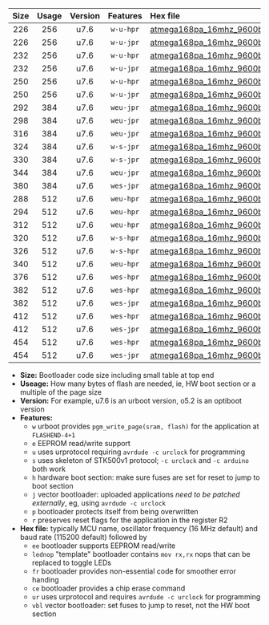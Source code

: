 |Size|Usage|Version|Features|Hex file|
|:-:|:-:|:-:|:-:|:--|
|226|256|u7.6|`w-u-hpr`|[atmega168pa_16mhz_9600bps_ur.hex](https://raw.githubusercontent.com/stefanrueger/urboot/main/atmega168pa_16mhz_9600bps_ur.hex)|
|226|256|u7.6|`w-u-jpr`|[atmega168pa_16mhz_9600bps_ur_vbl.hex](https://raw.githubusercontent.com/stefanrueger/urboot/main/atmega168pa_16mhz_9600bps_ur_vbl.hex)|
|232|256|u7.6|`w-u-hpr`|[atmega168pa_16mhz_9600bps_lednop_ur.hex](https://raw.githubusercontent.com/stefanrueger/urboot/main/atmega168pa_16mhz_9600bps_lednop_ur.hex)|
|232|256|u7.6|`w-u-jpr`|[atmega168pa_16mhz_9600bps_lednop_ur_vbl.hex](https://raw.githubusercontent.com/stefanrueger/urboot/main/atmega168pa_16mhz_9600bps_lednop_ur_vbl.hex)|
|250|256|u7.6|`w-u-hpr`|[atmega168pa_16mhz_9600bps_lednop_fr_ur.hex](https://raw.githubusercontent.com/stefanrueger/urboot/main/atmega168pa_16mhz_9600bps_lednop_fr_ur.hex)|
|250|256|u7.6|`w-u-jpr`|[atmega168pa_16mhz_9600bps_lednop_fr_ur_vbl.hex](https://raw.githubusercontent.com/stefanrueger/urboot/main/atmega168pa_16mhz_9600bps_lednop_fr_ur_vbl.hex)|
|292|384|u7.6|`weu-jpr`|[atmega168pa_16mhz_9600bps_ee_ur_vbl.hex](https://raw.githubusercontent.com/stefanrueger/urboot/main/atmega168pa_16mhz_9600bps_ee_ur_vbl.hex)|
|298|384|u7.6|`weu-jpr`|[atmega168pa_16mhz_9600bps_ee_lednop_ur_vbl.hex](https://raw.githubusercontent.com/stefanrueger/urboot/main/atmega168pa_16mhz_9600bps_ee_lednop_ur_vbl.hex)|
|316|384|u7.6|`weu-jpr`|[atmega168pa_16mhz_9600bps_ee_lednop_fr_ur_vbl.hex](https://raw.githubusercontent.com/stefanrueger/urboot/main/atmega168pa_16mhz_9600bps_ee_lednop_fr_ur_vbl.hex)|
|324|384|u7.6|`w-s-jpr`|[atmega168pa_16mhz_9600bps_vbl.hex](https://raw.githubusercontent.com/stefanrueger/urboot/main/atmega168pa_16mhz_9600bps_vbl.hex)|
|330|384|u7.6|`w-s-jpr`|[atmega168pa_16mhz_9600bps_lednop_vbl.hex](https://raw.githubusercontent.com/stefanrueger/urboot/main/atmega168pa_16mhz_9600bps_lednop_vbl.hex)|
|344|384|u7.6|`weu-jpr`|[atmega168pa_16mhz_9600bps_ee_lednop_fr_ce_ur_vbl.hex](https://raw.githubusercontent.com/stefanrueger/urboot/main/atmega168pa_16mhz_9600bps_ee_lednop_fr_ce_ur_vbl.hex)|
|380|384|u7.6|`wes-jpr`|[atmega168pa_16mhz_9600bps_ee_vbl.hex](https://raw.githubusercontent.com/stefanrueger/urboot/main/atmega168pa_16mhz_9600bps_ee_vbl.hex)|
|288|512|u7.6|`weu-hpr`|[atmega168pa_16mhz_9600bps_ee_ur.hex](https://raw.githubusercontent.com/stefanrueger/urboot/main/atmega168pa_16mhz_9600bps_ee_ur.hex)|
|294|512|u7.6|`weu-hpr`|[atmega168pa_16mhz_9600bps_ee_lednop_ur.hex](https://raw.githubusercontent.com/stefanrueger/urboot/main/atmega168pa_16mhz_9600bps_ee_lednop_ur.hex)|
|312|512|u7.6|`weu-hpr`|[atmega168pa_16mhz_9600bps_ee_lednop_fr_ur.hex](https://raw.githubusercontent.com/stefanrueger/urboot/main/atmega168pa_16mhz_9600bps_ee_lednop_fr_ur.hex)|
|320|512|u7.6|`w-s-hpr`|[atmega168pa_16mhz_9600bps.hex](https://raw.githubusercontent.com/stefanrueger/urboot/main/atmega168pa_16mhz_9600bps.hex)|
|326|512|u7.6|`w-s-hpr`|[atmega168pa_16mhz_9600bps_lednop.hex](https://raw.githubusercontent.com/stefanrueger/urboot/main/atmega168pa_16mhz_9600bps_lednop.hex)|
|340|512|u7.6|`weu-hpr`|[atmega168pa_16mhz_9600bps_ee_lednop_fr_ce_ur.hex](https://raw.githubusercontent.com/stefanrueger/urboot/main/atmega168pa_16mhz_9600bps_ee_lednop_fr_ce_ur.hex)|
|376|512|u7.6|`wes-hpr`|[atmega168pa_16mhz_9600bps_ee.hex](https://raw.githubusercontent.com/stefanrueger/urboot/main/atmega168pa_16mhz_9600bps_ee.hex)|
|382|512|u7.6|`wes-hpr`|[atmega168pa_16mhz_9600bps_ee_lednop.hex](https://raw.githubusercontent.com/stefanrueger/urboot/main/atmega168pa_16mhz_9600bps_ee_lednop.hex)|
|382|512|u7.6|`wes-jpr`|[atmega168pa_16mhz_9600bps_ee_lednop_vbl.hex](https://raw.githubusercontent.com/stefanrueger/urboot/main/atmega168pa_16mhz_9600bps_ee_lednop_vbl.hex)|
|412|512|u7.6|`wes-hpr`|[atmega168pa_16mhz_9600bps_ee_lednop_fr.hex](https://raw.githubusercontent.com/stefanrueger/urboot/main/atmega168pa_16mhz_9600bps_ee_lednop_fr.hex)|
|412|512|u7.6|`wes-jpr`|[atmega168pa_16mhz_9600bps_ee_lednop_fr_vbl.hex](https://raw.githubusercontent.com/stefanrueger/urboot/main/atmega168pa_16mhz_9600bps_ee_lednop_fr_vbl.hex)|
|454|512|u7.6|`wes-hpr`|[atmega168pa_16mhz_9600bps_ee_lednop_fr_ce.hex](https://raw.githubusercontent.com/stefanrueger/urboot/main/atmega168pa_16mhz_9600bps_ee_lednop_fr_ce.hex)|
|454|512|u7.6|`wes-jpr`|[atmega168pa_16mhz_9600bps_ee_lednop_fr_ce_vbl.hex](https://raw.githubusercontent.com/stefanrueger/urboot/main/atmega168pa_16mhz_9600bps_ee_lednop_fr_ce_vbl.hex)|

- **Size:** Bootloader code size including small table at top end
- **Useage:** How many bytes of flash are needed, ie, HW boot section or a multiple of the page size
- **Version:** For example, u7.6 is an urboot version, o5.2 is an optiboot version
- **Features:**
  + `w` urboot provides `pgm_write_page(sram, flash)` for the application at `FLASHEND-4+1`
  + `e` EEPROM read/write support
  + `u` uses urprotocol requiring `avrdude -c urclock` for programming
  + `s` uses skeleton of STK500v1 protocol; `-c urclock` and `-c arduino` both work
  + `h` hardware boot section: make sure fuses are set for reset to jump to boot section
  + `j` vector bootloader: uploaded applications *need to be patched externally*, eg, using `avrdude -c urclock`
  + `p` bootloader protects itself from being overwritten
  + `r` preserves reset flags for the application in the register R2
- **Hex file:** typically MCU name, oscillator frequency (16 MHz default) and baud rate (115200 default) followed by
  + `ee` bootloader supports EEPROM read/write
  + `lednop` "template" bootloader contains `mov rx,rx` nops that can be replaced to toggle LEDs
  + `fr` bootloader provides non-essential code for smoother error handing
  + `ce` bootloader provides a chip erase command
  + `ur` uses urprotocol and requires `avrdude -c urclock` for programming
  + `vbl` vector bootloader: set fuses to jump to reset, not the HW boot section
